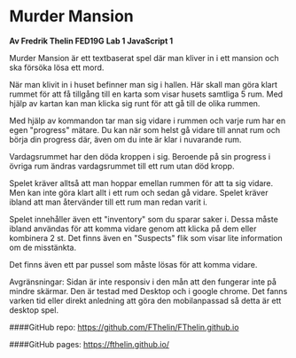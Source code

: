 # Murder Mansion

**Av Fredrik Thelin FED19G**
**Lab 1 JavaScript 1**

Murder Mansion är ett textbaserat spel där man kliver in i ett mansion och ska försöka lösa ett mord.

När man klivit in i huset befinner man sig i hallen. Här skall man göra klart rummet för att få tillgång
till en karta som visar husets samtliga 5 rum. Med hjälp av kartan kan man klicka sig runt för att gå
till de olika rummen.

Med hjälp av kommandon tar man sig vidare i rummen och varje rum har en egen "progress" mätare. Du kan när
som helst gå vidare till annat rum och börja din progress där, även om du inte är klar i nuvarande rum. 

Vardagsrummet har den döda kroppen i sig. Beroende på sin progress i övriga rum ändras vardagsrummet till ett
rum utan död kropp. 

Spelet kräver alltså att man hoppar emellan rummen för att ta sig vidare. Men kan inte göra klart allt i ett rum och 
sedan gå vidare. Spelet kräver ibland att man återvänder till ett rum man redan varit i.

Spelet innehåller även ett "inventory" som du sparar saker i. Dessa måste ibland användas för att komma vidare genom
att klicka på dem eller kombinera 2 st. Det finns även en "Suspects" flik som visar lite information om de misstänkta.

Det finns även ett par pussel som måste lösas för att komma vidare. 

Avgränsningar:
Sidan är inte responsiv i den mån att den fungerar inte på mindre skärmar. Den är testad med Desktop och i google chrome. 
Det fanns varken tid eller direkt anledning att göra den mobilanpassad så detta är ett desktop spel. 


####GitHub repo:
https://github.com/FThelin/FThelin.github.io

####GitHub pages:
https://fthelin.github.io/